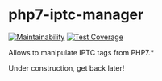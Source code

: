 # php7-iptc-manager

[![Maintainability](https://api.codeclimate.com/v1/badges/8a0f32e9d6ff3948e4d6/maintainability)](https://codeclimate.com/github/ibudasov/php7-iptc-manager/maintainability)
[![Test Coverage](https://api.codeclimate.com/v1/badges/8a0f32e9d6ff3948e4d6/test_coverage)](https://codeclimate.com/github/ibudasov/php7-iptc-manager/test_coverage)

Allows to manipulate IPTC tags from PHP7.*

Under construction, get back later!
